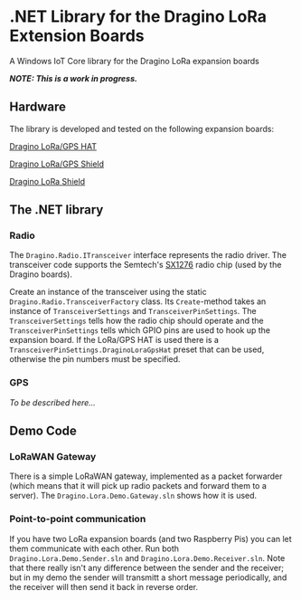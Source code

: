 # .NET Library for the Dragino LoRa Extension Boards
A Windows IoT Core library for the Dragino LoRa expansion boards

***NOTE: This is a work in progress.***

## Hardware

The library is developed and tested on the following expansion boards:

[Dragino LoRa/GPS HAT](http://www.dragino.com/products/module/item/106-lora-gps-hat.html "Dragino's product page")

[Dragino LoRa/GPS Shield](http://www.dragino.com/products/lora/item/108-lora-gps-shield.html "Dragino's product page")

[Dragino LoRa Shield](http://www.dragino.com/products/lora/item/102-lora-shield.html "Dragino's product page")

## The .NET library

### Radio
The `Dragino.Radio.ITransceiver` interface represents the radio driver.
The transceiver code supports the Semtech's [SX1276](http://www.semtech.com/images/datasheet/sx1276_77_78_79.pdf "SX1276 Datasheet as PDF") radio chip (used by the Dragino boards).

Create an instance of the transceiver using the static `Dragino.Radio.TransceiverFactory` class. Its `Create`-method takes an instance of `TransceiverSettings` and `TransceiverPinSettings`.
The `TransceiverSettings` tells how the radio chip should operate and the `TransceiverPinSettings` tells which GPIO pins are used to hook up the expansion board. If the LoRa/GPS HAT is used there is a `TransceiverPinSettings.DraginoLoraGpsHat` preset that can be used, otherwise the pin numbers must be specified.

### GPS

*To be described here...*

## Demo Code

### LoRaWAN Gateway
There is a simple LoRaWAN gateway, implemented as a packet forwarder (which means that it will pick up radio packets and forward them to a server).
The `Dragino.Lora.Demo.Gateway.sln` shows how it is used.

### Point-to-point communication
If you have two LoRa expansion boards (and two Raspberry Pis) you can let them communicate with each other.
Run both `Dragino.Lora.Demo.Sender.sln` and `Dragino.Lora.Demo.Receiver.sln`.
Note that there really isn't any difference between the sender and the receiver; but in my demo the sender will transmitt a short message periodically, and the receiver will then send it back in reverse order.

